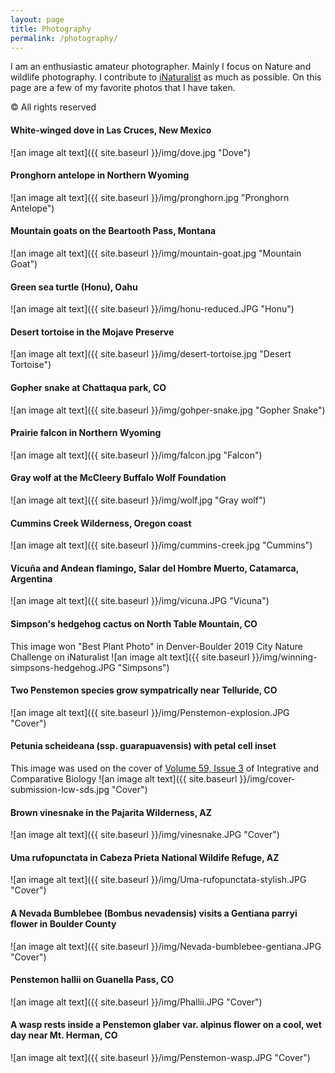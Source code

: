 ```yaml
---
layout: page
title: Photography
permalink: /photography/
---
```

I am an enthusiastic amateur photographer. Mainly I focus on Nature and wildlife photography.
I contribute to [iNaturalist](https://www.inaturalist.org/observations?user_id=lukewheeler) as much as possible. 
On this page are a few of my favorite photos that I have taken. 

&copy; All rights reserved

#### White-winged dove in Las Cruces, New Mexico
![an image alt text]({{ site.baseurl }}/img/dove.jpg "Dove")

#### Pronghorn antelope in Northern Wyoming
![an image alt text]({{ site.baseurl }}/img/pronghorn.jpg "Pronghorn Antelope")

#### Mountain goats on the Beartooth Pass, Montana
![an image alt text]({{ site.baseurl }}/img/mountain-goat.jpg "Mountain Goat")

#### Green sea turtle (Honu), Oahu
![an image alt text]({{ site.baseurl }}/img/honu-reduced.JPG "Honu")

#### Desert tortoise in the Mojave Preserve
![an image alt text]({{ site.baseurl }}/img/desert-tortoise.jpg "Desert Tortoise")

#### Gopher snake at Chattaqua park, CO
![an image alt text]({{ site.baseurl }}/img/gohper-snake.jpg "Gopher Snake")

#### Prairie falcon in Northern Wyoming
![an image alt text]({{ site.baseurl }}/img/falcon.jpg "Falcon")

#### Gray wolf at the McCleery Buffalo Wolf Foundation
![an image alt text]({{ site.baseurl }}/img/wolf.jpg "Gray wolf")

#### Cummins Creek Wilderness, Oregon coast
![an image alt text]({{ site.baseurl }}/img/cummins-creek.jpg "Cummins")

#### Vicuña and Andean flamingo, Salar del Hombre Muerto, Catamarca, Argentina
![an image alt text]({{ site.baseurl }}/img/vicuna.JPG "Vicuna")

#### Simpson's hedgehog cactus on North Table Mountain, CO 
This image won "Best Plant Photo" in Denver-Boulder 2019 City Nature Challenge on iNaturalist
![an image alt text]({{ site.baseurl }}/img/winning-simpsons-hedgehog.JPG "Simpsons")

#### Two Penstemon species grow sympatrically near Telluride, CO
![an image alt text]({{ site.baseurl }}/img/Penstemon-explosion.JPG "Cover")

#### Petunia scheideana (ssp. guarapuavensis) with petal cell inset
This image was used on the cover of [Volume 59, Issue 3](https://academic.oup.com/icb/issue/59/3) of Integrative and Comparative Biology
![an image alt text]({{ site.baseurl }}/img/cover-submission-lcw-sds.jpg "Cover")

#### Brown vinesnake in the Pajarita Wilderness, AZ
![an image alt text]({{ site.baseurl }}/img/vinesnake.JPG "Cover")

#### Uma rufopunctata in Cabeza Prieta National Wildife Refuge, AZ
![an image alt text]({{ site.baseurl }}/img/Uma-rufopunctata-stylish.JPG "Cover")

#### A Nevada Bumblebee (Bombus nevadensis) visits a Gentiana parryi flower in Boulder County
![an image alt text]({{ site.baseurl }}/img/Nevada-bumblebee-gentiana.JPG "Cover")

#### Penstemon hallii on Guanella Pass, CO
![an image alt text]({{ site.baseurl }}/img/Phallii.JPG "Cover")

#### A wasp rests inside a Penstemon glaber var. alpinus flower on a cool, wet day near Mt. Herman, CO
![an image alt text]({{ site.baseurl }}/img/Penstemon-wasp.JPG "Cover")

